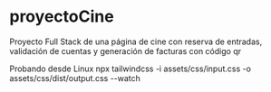 # proyectoCine
Proyecto Full Stack de una página de cine con reserva de entradas, validación de cuentas y generación de facturas con código qr

Probando desde Linux
npx tailwindcss -i assets/css/input.css -o assets/css/dist/output.css --watch
